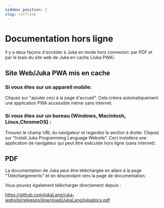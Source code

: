 ```yaml
---
sidebar_position: 2
slug: /offline
---
```


# Documentation hors ligne

Il y a deux façons d'accéder à Juka en mode hors connexion: par PDF et par le biais du site web de Juka en cache (Juka PWA).

## Site Web/Juka PWA mis en cache

### Si vous êtes sur un appareil mobile:

Cliquez sur "ajouter ceci à la page d'accueil". Cela créera automatiquement une application PWA accessible même sans internet.

### Si vous êtes sur un bureau (Windows, Macintosh, Linux,ChromeOS) :

Trouvez le champ URL du navigateur et regardez la section à droite. Cliquez sur "Install Juka Programming Language Website". Ceci installera une application de navigateur qui peut être exécutée hors ligne (sans internet).

## PDF

La documentation de Juka peut être téléchargée en allant à la page "Téléchargements" et en descendant vers la page de documentation.

Vous pouvez également télécharger directement depuis :

https://github.com/jukaLang/juka-website/releases/download/JukaLang/jukadocs.pdf
